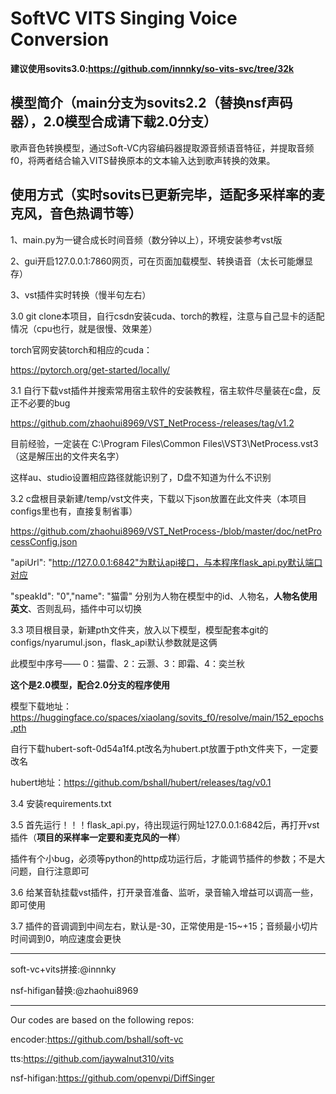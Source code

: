 # SoftVC VITS Singing Voice Conversion

**建议使用sovits3.0:https://github.com/innnky/so-vits-svc/tree/32k**

## 模型简介（**main分支为sovits2.2（替换nsf声码器），2.0模型合成请下载2.0分支**）

歌声音色转换模型，通过Soft-VC内容编码器提取源音频语音特征，并提取音频f0，将两者结合输入VITS替换原本的文本输入达到歌声转换的效果。

## 使用方式（**实时sovits已更新完毕，适配多采样率的麦克风，音色热调节等**）

1、main.py为一键合成长时间音频（数分钟以上），环境安装参考vst版

2、gui开启127.0.0.1:7860网页，可在页面加载模型、转换语音（太长可能爆显存）

3、vst插件实时转换（慢半句左右）

3.0 git clone本项目，自行csdn安装cuda、torch的教程，注意与自己显卡的适配情况（cpu也行，就是很慢、效果差）

torch官网安装torch和相应的cuda：

https://pytorch.org/get-started/locally/

3.1 自行下载vst插件并搜索常用宿主软件的安装教程，宿主软件尽量装在c盘，反正不必要的bug

https://github.com/zhaohui8969/VST_NetProcess-/releases/tag/v1.2

目前经验，一定装在  C:\Program Files\Common Files\VST3\NetProcess.vst3（这是解压出的文件夹名字）

这样au、studio设置相应路径就能识别了，D盘不知道为什么不识别

3.2 c盘根目录新建/temp/vst文件夹，下载以下json放置在此文件夹（本项目configs里也有，直接复制省事）

https://github.com/zhaohui8969/VST_NetProcess-/blob/master/doc/netProcessConfig.json

"apiUrl": "http://127.0.0.1:6842"为默认api接口，与本程序flask_api.py默认端口对应

"speakId": "0","name": "猫雷"   分别为人物在模型中的id、人物名，**人物名使用英文**、否则乱码，插件中可以切换

3.3 项目根目录，新建pth文件夹，放入以下模型，模型配套本git的configs/nyarumul.json，flask_api默认参数就是这俩

此模型中序号—— 0：猫雷、2：云灏、3：即霜、4：奕兰秋

**这个是2.0模型，配合2.0分支的程序使用**

模型下载地址：https://huggingface.co/spaces/xiaolang/sovits_f0/resolve/main/152_epochs.pth

自行下载hubert-soft-0d54a1f4.pt改名为hubert.pt放置于pth文件夹下，一定要改名

hubert地址：https://github.com/bshall/hubert/releases/tag/v0.1

3.4 安装requirements.txt

3.5 首先运行！！！flask_api.py，待出现运行网址127.0.0.1:6842后，再打开vst插件（**项目的采样率一定要和麦克风的一样**）

插件有个小bug，必须等python的http成功运行后，才能调节插件的参数；不是大问题，自行注意即可

3.6 给某音轨挂载vst插件，打开录音准备、监听，录音输入增益可以调高一些，即可使用

3.7 插件的音调调到中间左右，默认是-30，正常使用是-15~+15；音频最小切片时间调到0，响应速度会更快

***************************************************************
soft-vc+vits拼接:@innnky

nsf-hifigan替换:@zhaohui8969
***************************************************************
Our codes are based on the following repos:

encoder:https://github.com/bshall/soft-vc

tts:https://github.com/jaywalnut310/vits

nsf-hifigan:https://github.com/openvpi/DiffSinger
